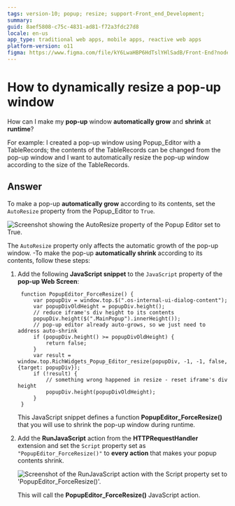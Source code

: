 ```yaml
---
tags: version-10; popup; resize; support-Front_end_Development;
summary: 
guid: 8aef5808-c75c-4831-ad81-f72a3fdc27d8
locale: en-us
app_type: traditional web apps, mobile apps, reactive web apps
platform-version: o11
figma: https://www.figma.com/file/kY6LwaHBP6HdTslYHlSadB/Front-End?node-id=844:66
---
```


# How to dynamically resize a pop-up window

How can I make my **pop-up** window **automatically grow** and **shrink** at **runtime**?

For example: I created a pop-up window using Popup_Editor with a TableRecords; the contents of the TableRecords can be changed from the pop-up window and I want to automatically resize the pop-up window according to the size of the TableRecords.

## Answer

To make a pop-up **automatically grow** according to its contents, set the `AutoResize` property from the Popup_Editor to `True`.

![Screenshot showing the AutoResize property of the Popup Editor set to True.](images/popup-autoresize-true.png "Popup Editor AutoResize Property Set to True")

The `AutoResize` property only affects the automatic growth of the pop-up window.
-To make the pop-up **automatically shrink** according to its contents, follow these steps:

1. Add the following **JavaScript snippet** to the `JavaScript` property of the **pop-up Web Screen**:
    
        function PopupEditor_ForceResize() {
            var popupDiv = window.top.$(".os-internal-ui-dialog-content");
            var popupDivOldHeight = popupDiv.height();
            // reduce iframe's div height to its contents
            popupDiv.height($(".MainPopup").innerHeight());
            // pop-up editor already auto-grows, so we just need to address auto-shrink
            if (popupDiv.height() >= popupDivOldHeight) {
                return false;
            }
            var result = window.top.RichWidgets_Popup_Editor_resize(popupDiv, -1, -1, false, {target: popupDiv});
            if (!result) {
                // something wrong happened in resize - reset iframe's div height
                popupDiv.height(popupDivOldHeight);
            }
        }

    This JavaScript snippet defines a function **PopupEditor_ForceResize()** that you will use to shrink the pop-up window during runtime.

1. Add the **RunJavaScript** action from the **HTTPRequestHandler** extension and set the `Script` property set as `"PopupEditor_ForceResize()"` to **every action** that makes your popup contents shrink.

     ![Screenshot of the RunJavaScript action with the Script property set to 'PopupEditor_ForceResize()'.](images/popup-runjavascript.png "RunJavaScript Action Configuration")

     This will call the **PopupEditor_ForceResize()** JavaScript action. 
     
